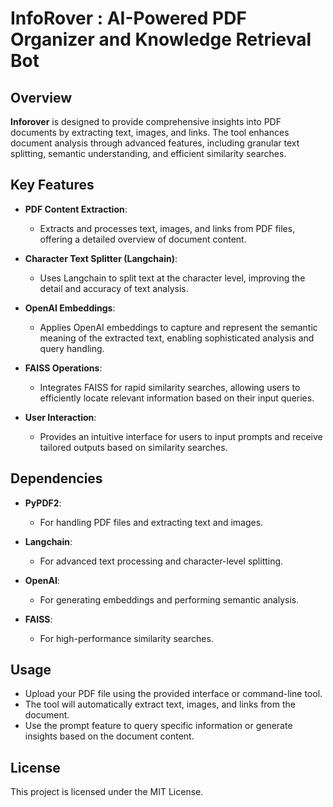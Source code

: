 # InfoRover : AI-Powered PDF Organizer and Knowledge Retrieval Bot

## Overview

**Inforover** is designed to provide comprehensive insights into PDF documents by extracting text, images, and links. The tool enhances document analysis through advanced features, including granular text splitting, semantic understanding, and efficient similarity searches.

## Key Features

- **PDF Content Extraction**: 
  - Extracts and processes text, images, and links from PDF files, offering a detailed overview of document content.

- **Character Text Splitter (Langchain)**: 
  - Uses Langchain to split text at the character level, improving the detail and accuracy of text analysis.

- **OpenAI Embeddings**: 
  - Applies OpenAI embeddings to capture and represent the semantic meaning of the extracted text, enabling sophisticated analysis and query handling.

- **FAISS Operations**: 
  - Integrates FAISS for rapid similarity searches, allowing users to efficiently locate relevant information based on their input queries.

- **User Interaction**: 
  - Provides an intuitive interface for users to input prompts and receive tailored outputs based on similarity searches.

## Dependencies

- **PyPDF2**: 
  - For handling PDF files and extracting text and images.

- **Langchain**: 
  - For advanced text processing and character-level splitting.

- **OpenAI**: 
  - For generating embeddings and performing semantic analysis.

- **FAISS**: 
  - For high-performance similarity searches.


## Usage
- Upload your PDF file using the provided interface or command-line tool.
- The tool will automatically extract text, images, and links from the document.
- Use the prompt feature to query specific information or generate insights based on the document content.


## License
This project is licensed under the MIT License.


